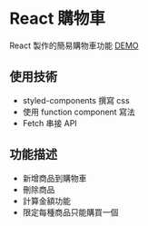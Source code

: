 # React 購物車
 React 製作的簡易購物車功能
 [DEMO](https://bryan9411.github.io/react-cart/)

## 使用技術
  * styled-components 撰寫 css
  * 使用 function component 寫法
  * Fetch 串接 API
## 功能描述

* 新增商品到購物車
* 刪除商品
* 計算金額功能
* 限定每種商品只能購買一個
